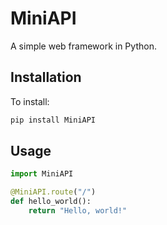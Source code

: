 # MiniAPI

A simple web framework in Python.

## Installation

To install:

```bash
pip install MiniAPI
```

## Usage
```py
import MiniAPI

@MiniAPI.route("/")
def hello_world():
    return "Hello, world!"
```
